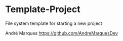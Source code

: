 # Template-Project
File system template for starting a new project

André Marques
https://github.com/AndreMarquesDev